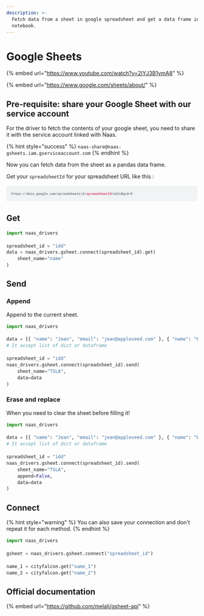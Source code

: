 ```yaml
---
description: >-
  Fetch data from a sheet in google spreadsheet and get a data frame in your
  notebook.
---
```


# Google Sheets

{% embed url="https://www.youtube.com/watch?v=2IYJ3B1ymA8" %}

{% embed url="https://www.google.com/sheets/about/" %}

## Pre-requisite: share your Google Sheet with our service account

For the driver to fetch the contents of your google sheet, you need to share it with the service account linked with Naas.

{% hint style="success" %}
`naas-share@naas-gsheets.iam.gserviceaccount.com`
{% endhint %}

Now you can fetch data from the sheet as a pandas data frame.

Get your `spreadsheetId` for your spreadsheet URL like this :

![spreadsheetId](../.gitbook/assets/screenshot-2020-11-09-at-15.26.41.png)

## Get

```python
import naas_drivers

spreadsheet_id = "idd"
data = naas_drivers.gsheet.connect(spreadsheet_id).get(
    sheet_name="name"
)
```

## Send

### Append

Append to the current sheet.

```python
import naas_drivers

data = [{ "name": "Jean", "email": "jean@appleseed.com" }, { "name": "Bunny", "email": "bunny@appleseed.com" }]
# It accept list of dict or dataframe

spreadsheet_id = "idd"
naas_drivers.gsheet.connect(spreadsheet_id).send(
    sheet_name="TSLA",
    data=data
)
```

### Erase and replace

When you need to clear the sheet before filling it!

```python
import naas_drivers

data = [{ "name": "Jean", "email": "jean@appleseed.com" }, { "name": "Bunny", "email": "bunny@appleseed.com" }]
# It accept list of dict or dataframe

spreadsheet_id = "idd"
naas_drivers.gsheet.connect(spreadsheet_id).send(
    sheet_name="TSLA",
    append=False,
    data=data
)
```

## Connect

{% hint style="warning" %}
You can also save your connection and don't repeat it for each method.
{% endhint %}

```python
import naas_drivers

gsheet = naas_drivers.gsheet.connect("spreadsheet_id")

name_1 = cityfalcon.get("name_1")
name_2 = cityfalcon.get("name_2")
```

## Official documentation

{% embed url="https://github.com/melalj/gsheet-api" %}

